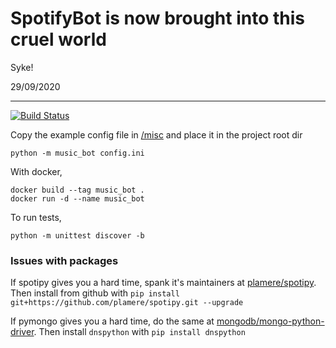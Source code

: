 # SpotifyBot is now brought into this cruel world

Syke!

29/09/2020

---

[![Build Status](https://travis-ci.com/antoniouaa/spotify_bot.svg?branch=master)](https://travis-ci.com/antoniouaa/spotify_bot)

Copy the example config file in [/misc](/misc) and place it in the project root dir

```shell
python -m music_bot config.ini
```

With docker,

```shell
docker build --tag music_bot .
docker run -d --name music_bot
```

To run tests,

```shell
python -m unittest discover -b
```

### Issues with packages

If spotipy gives you a hard time, spank it's maintainers at [plamere/spotipy](https://github.com/plamere/spotipy).
Then install from github with `pip install git+https://github.com/plamere/spotipy.git --upgrade`

If pymongo gives you a hard time, do the same at [mongodb/mongo-python-driver](https://github.com/mongodb/mongo-python-driver).
Then install `dnspython` with `pip install dnspython`
